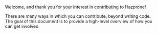 Welcome, and thank you for your interest in contributing to Hazprone!

There are many ways in which you can contribute, beyond writing code. The goal of this document is to provide a high-level overview of how you can get involved.

